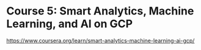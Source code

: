# Course 5: Smart Analytics, Machine Learning, and AI on GCP
https://www.coursera.org/learn/smart-analytics-machine-learning-ai-gcp/

